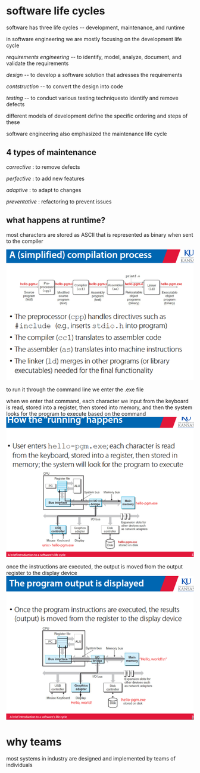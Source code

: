 # software life cycles 

software has three life cycles -- development, maintenance, and runtime 

in software engineering we are mostly focusing on the development life cycle
 
*requirements engineering* 
-- to identify, model, analyze, document, and validate the requirements 

*design* 
-- to develop a software solution that adresses the requirements

*contstruction*
-- to convert the design into code 

*testing* 
-- to conduct various testing techniquesto identify and remove defects 

different models of development define the specific ordering and steps of these 


software engineering also emphasized the maintenance life cycle 

## 4 types of maintenance 

*corrective* : to remove defects 

*perfective* : to add new features 

*adaptive* : to adapt to changes 

*preventative* : refactoring to prevent issues 

## what happens at runtime?

most characters are stored as ASCII that is represented as binary when sent to the compiler 

![Alt text](image.png)

to run it through the command line we enter the .exe file 

when we enter that command, each character we input from the keyboard is read, stored into a register, then stored into memory, and then the system looks for the program to execute based on the command 
![Alt text](image-1.png)

once the instructions are executed, the output is moved from the output register to the display device
![Alt text](image-2.png)


# why teams

most systems in industry are designed and implemented by teams of individuals 




